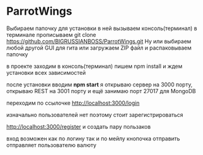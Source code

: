 # ParrotWings

Выбираем папочку для установки в ней вызываем консоль(терминал) в терминале прописываем git clone https://github.com/BIGRUSSIANBOSS/ParrotWings.git
Ну или выбираем любой другой GUI для гита или загружаем ZIP файл и распаковываем папочку

в проекте заходим в консоль(терминал) пишем npm install и ждем установки всех зависимостей

после установки вводим **npm start**
я открываю сервер на 3000 порту, открываю REST на 3001 порту и ещё занимаю порт 27017 для MongoDB

переходим по ссылочке [http://localhost:3000/login](http://localhost:3000/login)

изначально пользователей нет поэтому стоит зарегистрироваться 

[http://localhost:3000/register](http://localhost:3000/register) и создать пару пользаков

вход возможен как по логину так и по мейлу
кнопочка отправить отправляет пользователю валюту
